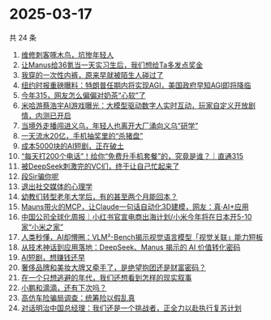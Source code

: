 # 2025-03-17

共 24 条

<!-- BEGIN 36KR -->
<!-- 最后更新时间 2025-03-17 01:13:00 +0800 -->
1. [维修刺客啄木鸟，坑惨年轻人](https://36kr.com/p/3208271106442369)
1. [让Manus给36氪当一天实习生后，我们想给Ta多发点奖金](https://36kr.com/p/3207516604449671)
1. [我穿的一次性内裤，原来早就被陌生人碰过了](https://36kr.com/p/3207703467312258)
1. [纽约时报重磅曝料：特朗普任期内将实现AGI，美国政府早知AGI即将降临](https://36kr.com/p/3208506551305097)
1. [今年315，网友怎么偏偏对奶茶“心软”了](https://36kr.com/p/3208258927625344)
1. [米哈游蔡浩宇AI游戏曝光：大模型驱动数字人实时互动，玩家自定义开放剧情，内测已开启](https://36kr.com/p/3208504515675270)
1. [当境外走播闯进义乌，年轻人也离开大厂涌向义乌“研学”](https://36kr.com/p/3201220907662981)
1. [一天流水20亿，手机抽奖里的“杀猪盘”](https://36kr.com/p/3208271146910595)
1. [成本5000块的AI短剧，正在破土](https://36kr.com/p/3208359810646918)
1. [“每天打200个电话”！给你“免费升手机套餐”的，究竟是谁？｜​直通315​](https://36kr.com/p/3207239616070790)
1. [被DeepSeek刺激完的VC们，终于让自己忙起来了](https://36kr.com/p/3208400876913800)
1. [段Sir骗你呢](https://36kr.com/p/3208367063483272)
1. [退出社交媒体的心理学](https://36kr.com/p/3187514221404289)
1. [幼教们转型老年大学后，有的甚至两个月能回本？](https://36kr.com/p/3208387857826948)
1. [Mauns带火的MCP，让Claude一句话自动化3D建模，网友：真·AI+应用](https://36kr.com/p/3207039643599744)
1. [中国公司全球化周报｜小红书官宣电商出海计划/小米今年将在日本开5-10家“小米之家”](https://36kr.com/p/3207256628151170)
1. [人类秒懂，AI却懵圈：VLM²-Bench揭示视觉语言模型「视觉关联」能力短板](https://36kr.com/p/3208414725915776)
1. [从技术神话到应用落地：DeepSeek、Manus 揭示的 AI 价值转化密码](https://36kr.com/p/3208383376131208)
1. [AI短剧，想赚钱还早](https://36kr.com/p/3207449827427461)
1. [奢侈品牌和美妆大牌又牵手了，是绝望抱团还是财富密码？](https://36kr.com/p/3204198232432900)
1. [在一个只想逃避的年代，我们还想看到怎样的现实叙事](https://36kr.com/p/3207637257512454)
1. [小鹏和滴滴，还有下次吗？](https://36kr.com/p/3207273494676608)
1. [高仿车险骗局调查：统筹险以假乱真](https://36kr.com/p/3207266387149961)
1. [对话明治中国总经理：我们还是一个挑战者，正全力以赴执行复苏计划](https://36kr.com/p/3206188018926726)
<!-- END 36KR -->